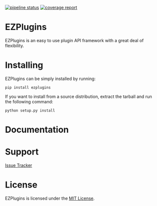 [![pipeline status](https://oscdev.io/software/ezplugins/badges/master/pipeline.svg)](https://oscdev.io/software/ezplugins/commits/master)
[![coverage report](https://oscdev.io/software/ezplugins/badges/master/coverage.svg)](https://oscdev.io/software/ezplugins/commits/master)

# EZPlugins

EZPlugins is an easy to use plugin API framework with a great deal of flexibility.


# Installing

EZPlugins can be simply installed by running:

    pip install ezplugins

If you want to install from a source distribution, extract the tarball and run the following command:

    python setup.py install


# Documentation



# Support

[Issue Tracker](https://gitlab.oscdev.io/software/ezplugins)


# License

EZPlugins is licensed under the [MIT License](LICENSE).
